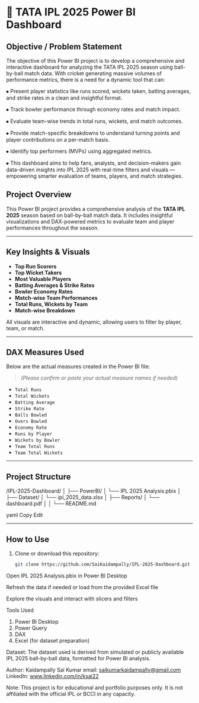 # 🏏 TATA IPL 2025 Power BI Dashboard

## Objective / Problem Statement

The objective of this Power BI project is to develop a comprehensive and interactive dashboard for analyzing the TATA IPL 2025 season using ball-by-ball match data. With cricket generating massive volumes of performance metrics, there is a need for a dynamic tool that can:

⦁	Present player statistics like runs scored, wickets taken, batting averages, and strike rates in a clean and insightful format.

⦁	Track bowler performance through economy rates and match impact.

⦁	Evaluate team-wise trends in total runs, wickets, and match outcomes.

⦁	Provide match-specific breakdowns to understand turning points and player contributions on a per-match basis.

⦁	Identify top performers (MVPs) using aggregated metrics.

⦁	This dashboard aims to help fans, analysts, and decision-makers gain data-driven insights into IPL 2025 with real-time filters and visuals — empowering smarter evaluation of teams, players, and match strategies.

## Project Overview

This Power BI project provides a comprehensive analysis of the **TATA IPL 2025** season based on ball-by-ball match data. It includes insightful visualizations and DAX-powered metrics to evaluate team and player performances throughout the season.

---

##  Key Insights & Visuals

- **Top Run Scorers**
- **Top Wicket Takers**
- **Most Valuable Players**
- **Batting Averages & Strike Rates**
- **Bowler Economy Rates**
- **Match-wise Team Performances**
- **Total Runs, Wickets by Team**
- **Match-wise Breakdown**

All visuals are interactive and dynamic, allowing users to filter by player, team, or match.

---

##  DAX Measures Used

Below are the actual measures created in the Power BI file:

> *(Please confirm or paste your actual measure names if needed)*

- `Total Runs`
- `Total Wickets`
- `Batting Average`
- `Strike Rate`
- `Balls Bowled`
- `Overs Bowled`
- `Economy Rate`
- `Runs by Player`
- `Wickets by Bowler`
- `Team Total Runs`
- `Team Total Wickets`

---

##  Project Structure

/IPL-2025-Dashboard/
│
├── PowerBI/
│ └── IPL 2025 Analysis.pbix
│
├── Dataset/
│ └── ipl_2025_data.xlsx
│
├── Reports/
│ └── dashboard.pdf
│
│
└── README.md

yaml
Copy
Edit

---

##  How to Use

1. Clone or download this repository:
   ```bash
   git clone https://github.com/SaiKaidampally/IPL-2025-Dashboard.git
Open IPL 2025 Analysis.pbix in Power BI Desktop

Refresh the data if needed or load from the provided Excel file

Explore the visuals and interact with slicers and filters

Tools Used
1. Power BI Desktop
2. Power Query
3. DAX
4. Excel (for dataset preparation)

Dataset:
The dataset used is derived from simulated or publicly available IPL 2025 ball-by-ball data, formatted for Power BI analysis.

Author:
Kaidampally Sai Kumar
email: saikumarkaidampally@gmail.com
LinkedIn: www.linkedin.com/in/ksai22

Note:
This project is for educational and portfolio purposes only.
It is not affiliated with the official IPL or BCCI in any capacity.
